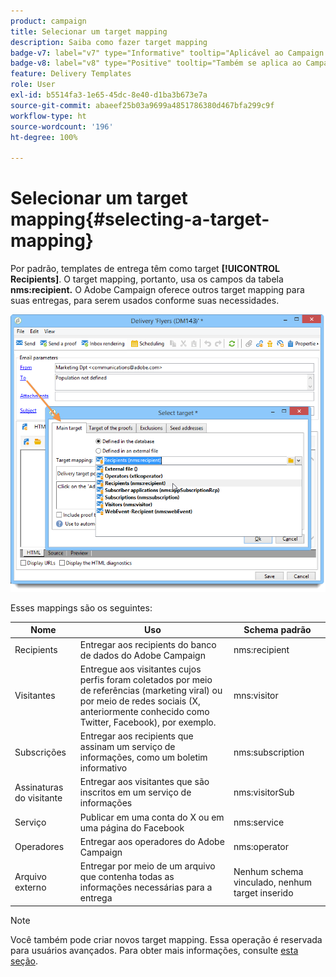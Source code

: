 ```yaml
---
product: campaign
title: Selecionar um target mapping
description: Saiba como fazer target mapping
badge-v7: label="v7" type="Informative" tooltip="Aplicável ao Campaign Classic v7"
badge-v8: label="v8" type="Positive" tooltip="Também se aplica ao Campaign v8"
feature: Delivery Templates
role: User
exl-id: b5514fa3-1e65-45dc-8e40-d1ba3b673e7a
source-git-commit: abaeef25b03a9699a4851786380d467bfa299c9f
workflow-type: ht
source-wordcount: '196'
ht-degree: 100%

---
```


# Selecionar um target mapping{#selecting-a-target-mapping}

Por padrão, templates de entrega têm como target **[!UICONTROL Recipients]**. O target mapping, portanto, usa os campos da tabela **nms:recipient.** O Adobe Campaign oferece outros target mapping para suas entregas, para serem usados conforme suas necessidades.

![](assets/delivery_select_mapping.png)

Esses mappings são os seguintes:

| Nome | Uso | Schema padrão |
|---|---|---|
| Recipients | Entregar aos recipients do banco de dados do Adobe Campaign | nms:recipient |
| Visitantes | Entregue aos visitantes cujos perfis foram coletados por meio de referências (marketing viral) ou por meio de redes sociais (X, anteriormente conhecido como Twitter, Facebook), por exemplo. | mns:visitor |
| Subscrições | Entregar aos recipients que assinam um serviço de informações, como um boletim informativo | nms:subscription |
| Assinaturas do visitante | Entregar aos visitantes que são inscritos em um serviço de informações | nms:visitorSub |
| Serviço | Publicar em uma conta do X ou em uma página do Facebook | nms:service |
| Operadores | Entregar aos operadores do Adobe Campaign | nms:operator |
| Arquivo externo | Entregar por meio de um arquivo que contenha todas as informações necessárias para a entrega | Nenhum schema vinculado, nenhum target inserido |

>[!NOTE]
>
>Você também pode criar novos target mapping. Essa operação é reservada para usuários avançados. Para obter mais informações, consulte [esta seção](../../configuration/using/target-mapping.md).
